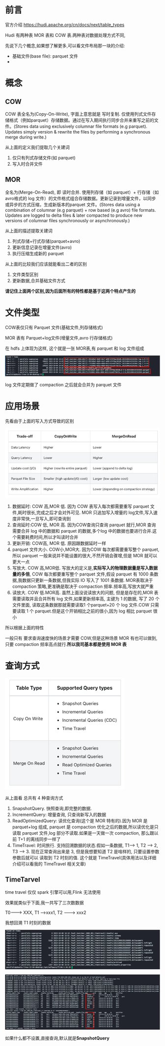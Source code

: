 # 前言

官方介绍 https://hudi.apache.org/cn/docs/next/table_types

Hudi 有两种表 MOR 表和 COW 表.两种表对数据处理方式不同,

先说下几个概念,如果想了解更多,可以看文件布局那一块的介绍: 

- 基础文件(base file):  parquet 文件
- 

# 概念

## COW

COW 表全名为(Copy-On-Write), 字面上意思就是 写时复制. 仅使用列式文件存储格式（例如parquet）存储数据。通过在写入期间执行同步合并来重写之前的文件。(Stores data using exclusively columnar file formats (e.g parquet). Updates simply version & rewrite the files by performing a synchronous merge during write.) 

从上面的定义我们提取几个关建词

1. 仅只有列式存储文件(如 parquet)
2. 写入时合并文件

## MOR

全名为(Merge-On-Read), 即 读时合并. 使用列存储（如 parquet）+ 行存储（如avro格式的 log 文件）的文件格式组合存储数据。更新记录到增量文件，以同步或异步的方式压缩，生成新版本的parquet 文件。(Stores data using a combination of columnar (e.g parquet) + row based (e.g avro) file formats. Updates are logged to delta files & later compacted to produce new versions of columnar files synchronously or asynchronously.)

从上面的描述提取关建词

1. 列式存储+行式存储(parquet+avro)
2. 更新信息记录在增量文件(avro)
3. 执行压缩生成新的 parquet



从上面的比较我们应该就能看出二者的区别

1. 文件类型区别
2. 更新数据,合并基础文件方式

**请记住上面两个区别,因为后面所有的特性都是基于这两个特点产生的**

# 文件类型

COW表仅只有 Parquet 文件(基础文件,列存储格式)

MOR 表有 Parquet+log文件(增量文件,avro 行存储格式)

在 hdfs 上体现为这样, 这个就是一张 MOR表,有 parquet 和 log 文件组成

![image-20231008102610036](./img/image-20231008102610036.png)



log 文件定期做了 compaction 之后就会合并为 parquet 文件

# 应用场景

先看由于上面的写入方式导致的区别

![image-20231008103047576](./img/image-20231008103047576.png)

1. 数据延时: COW 高,MOR 低. 因为 COW 表写入每次都需要重写 parquet 文件,耗时很长,完成之后才会对外可见. MOR 只追加写入增量的 log文件,写入速度非常快,一旦写入,即可查询到
2. 查询延时:COW 低, MOR 高. 因为COW查询只查询 parquet 就行,MOR 查询需要合并 log 中的数据和 parquet 的数据,多个log 中的数据也要进行合并.这个需要耗费时间,所以才叫读时合并
3. 更新开销: COW高, MOR 低. 原因跟数据延时一样
4. parquet 文件大小. COW小,MOR大. 因为COW 每次都需要重写整个 parquet,所以 parquet 一般来说并不能设置的很大,不然开销会骤增,但是 MOR 就可以更大一点
5. 写放大. COW 高,MOR低. 写放大的定义是,**实际写入的物理数据量是写入数据量的多倍**, COW 每次都要重写整个 parquet 文件,假设 parquet 有 1000 条数据,我数据只更新一条数据,但我实际 IO 写入了 1001 条数据. MOR表取决于 compaction 策略,更准确是取决于 compaction 频率.频率高,写放大就严重
6. 读放大. COW 低.MOR高. 虽然上面没说读放大的问题, 但是是存在的,MOR 表需要读取并且合并所有 log 文件,如果更新频率高, 主键为 1 的数据, 写了 20 个文件里面, 读取这条数据那就需要读取1 个parquet+20 个 log 文件.COW 只需要读取 1 个 parquet.但是这个开销相比之前的很小,因为 log 相比 parquet 很小

所以根据上面的特性

一般只有 要求查询速度快的场景才需要 COW,但是这种场景 MOR 有也可以做到,只要 compaction 频率高点就行.**所以我司基本都是使用 MOR 表**

# 查询方式

![image-20231008112110024](./img/image-20231008112110024.png)

从上面看 总共有 4 种查询方式

1. SnapshotQuery. 快照查询,即完整的数据.
2. IncrementQuery: 增量查询, 只查询新写入的数据
3. ReadOptimizedQuery: 读优化查询(这个是 MOR 特有的).因为 MOR 是 parquet+log 组成, parquet 是 compaction 优化之后的数据,所以读优化是只读取 parquet 文件,log 部分不读取.如果是一天做一次 compaction, 那么跟以前 T+1 的离线同步一样了
4. TimeTravel: 时间旅行. 支持回溯数据的状态.假如一条数据, T1--> 1, T2 --> 2, T3 --> 3. 现在正常查询出来是 3, 但是我想要知道 T2 是啥样的, 只要设置参数参数后就可以 读取到 T2 时刻的值. 这个就是 TimeTravel(具体用法以及详细介绍可以看我的 TimeTravel 相关文章)



## TimeTarvel

time travel 仅仅 spark 引擎可以用,Flink 无法使用

效果就类似于下面,我一共写了三次数数据 

T0---> XXX, T1 -->xxx1, T2 ---> xxx2

我想回溯 T1 时刻的数据

![image-20231008162957444](./img/image-20231008162957444.png)

![image-20231008162736924](./img/image-20231008162736924.png)

如果什么都不设置,直接查询,默认就是**SnapshotQuery**